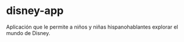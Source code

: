 # disney-app
Aplicación que le permite a niños y niñas hispanohablantes explorar el mundo de Disney.
